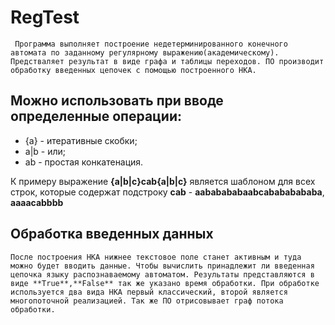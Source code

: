 # RegTest
     Программа выполняет построение недетерминированного конечного автомата по заданному регулярному выражению(академическому). Предстваляет результат в виде графа и таблицы переходов. ПО производит обработку введенных цепочек с помощью построенного НКА.

## Можно использовать при вводе определенные операции: 
  * {a} - итеративные скобки;
  * a|b - или;
  * ab - простая конкатенация.

К примеру выражение **{a|b|c}cab{a|b|c}** является шаблоном  для всех строк, которые содержат подстроку **cab** - **aababababaabcabababababa**, **aaaacabbbb**

## Обработка введенных данных
    После построения НКА нижнее текстовое поле станет активным и туда можно будет вводить данные. Чтобы вычислить принадлежит ли введенная цепочка языку распознаваемому автоматом. Результаты представляются в виде **True**,**False** так же указано время обработки. При обработке используется два вида НКА первый классический, второй является многопоточной реализацией. Так же ПО отрисовывает граф потока обработки.  

